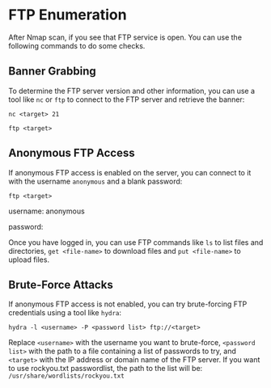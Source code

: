 # FTP Enumeration

After Nmap scan, if you see that FTP service is open. You can use the following commands to do some checks.

## Banner Grabbing

To determine the FTP server version and other information, you can use a tool like `nc` or `ftp` to connect to the FTP server and retrieve the banner:

```
nc <target> 21
```

```
ftp <target>
```

## Anonymous FTP Access

If anonymous FTP access is enabled on the server, you can connect to it with the username `anonymous` and a blank password:

```
ftp <target>
```

username: anonymous

password:

Once you have logged in, you can use FTP commands like `ls` to list files and directories, `get <file-name>` to download files and `put <file-name>` to upload files.

## Brute-Force Attacks

If anonymous FTP access is not enabled, you can try brute-forcing FTP credentials using a tool like `hydra`:

```
hydra -l <username> -P <password list> ftp://<target>
```

Replace `<username>` with the username you want to brute-force, `<password list>` with the path to a file containing a list of passwords to try, and `<target>` with the IP address or domain name of the FTP server. If you want to use rockyou.txt passwordlist, the path to the list will be: `/usr/share/wordlists/rockyou.txt`
